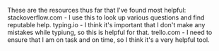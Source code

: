 These are the resources thus far that I've found most helpful:
stackoverflow.com - I use this to look up various questions and find reputable help.
typing.io - I think it's important that I don't make any mistakes while typiung, so this is helpful for that. 
trello.com - I need to ensure that I am on task and on time, so I think it's a very helpful tool. 

